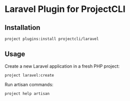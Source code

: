 # Laravel Plugin for ProjectCLI

## Installation
```shell
project plugins:install projectcli/laravel
```

## Usage
Create a new Laravel application in a fresh PHP project:
```shell
project laravel:create
```

Run artisan commands:
```shell
project help artisan
```
